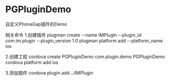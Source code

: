 # PGPluginDemo
自定义PhoneGap插件的Demo

相关命令
1.创建插件
plugman create --name IMPlugin --plugin_id com.im.plugin --plugin_version 1.0
plugman platform add --platform_name ios

2.创建工程
cordova create PGPluginDemo com.plugin.demo PGPluginDemo
cordova platform add ios

3.添加插件
cordova plugin add ../IMPlugin
